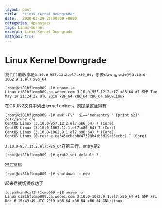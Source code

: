 ```yaml
---
layout: post
title:  "Linux Kernel Downgrade"
date:   2020-03-29 23:00:00 +0800
categories: Openstack
tags: Linux-Kernel
excerpt: Linux Kernel Downgrade
mathjax: true
---
```


# Linux Kernel Downgrade

我们当前版本是`3.10.0-957.12.2.el7.x86_64`，想要downgrade到 `3.10.0-1062.9.1.el7.x86_64`

```shell
[root@ci81hf1cmp009 ~]# uname -a
Linux ci81hf1cmp009.qa.webex.com 3.10.0-957.12.2.el7.x86_64 #1 SMP Tue May 14 21:24:32 UTC 2019 x86_64 x86_64 x86_64 GNU/Linux
```

在GRUN2文件中列出kernel entires，前提是这里得有

```shell
[root@ci81hf1cmp009 ~]# awk -F\' '$1=="menuentry " {print $2}' /etc/grub2.cfg
CentOS Linux (3.10.0-957.12.2.el7.x86_64) 7 (Core)
CentOS Linux (3.10.0-1062.12.1.el7.x86_64) 7 (Core)
CentOS Linux (3.10.0-1062.9.1.el7.x86_64) 7 (Core)
CentOS Linux (0-rescue-ca345ecbebb047328b4bb3d19a66ecbc) 7 (Core)
```

`3.10.0-957.12.2.el7.x86_64`在第三行，entry是2

```shell
[root@ci81hf1cmp009 ~]# grub2-set-default 2
```

然后重启

```shell
[root@ci81hf1cmp009 ~]# shutdown -r now
```

起来后就切换成功了

```shell
[ocpadmin@ci81hf1cmp009 ~]$ uname -a
Linux ci81hf1cmp009.qa.webex.com 3.10.0-1062.9.1.el7.x86_64 #1 SMP Fri Dec 6 15:49:49 UTC 2019 x86_64 x86_64 x86_64 GNU/Linux
```

